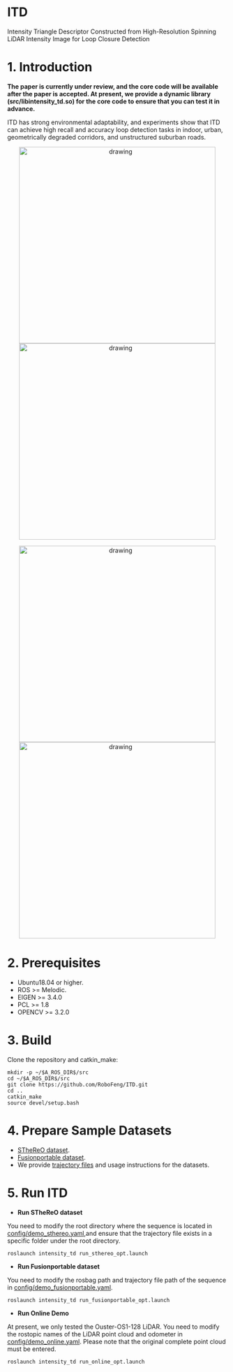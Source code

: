 # ITD
Intensity Triangle Descriptor Constructed from High-Resolution Spinning LiDAR Intensity Image for Loop Closure Detection

# 1. Introduction

**The paper is currently under review, and the core code will be available after the paper is accepted. 
At present, we provide a dynamic library (src/libintensity_td.so) for the core code to ensure that you can test it in advance.**

ITD has strong environmental adaptability, and experiments show that ITD can achieve high recall and accuracy loop detection tasks in indoor, urban, geometrically degraded corridors, and unstructured suburban roads.
<p align='center'>
    <img src="doc/exp1.gif" alt="drawing" width="450"/>
    <img src="doc/exp2.gif" alt="drawing" width="450"/>
</p>

<p align='center'>
    <img src="doc/exp3.gif" alt="drawing" width="450"/>
    <img src="doc/exp4.gif" alt="drawing" width="450"/>
</p>

# 2. Prerequisites

* Ubuntu18.04 or higher.
* ROS >= Melodic.
* EIGEN >= 3.4.0
* PCL >= 1.8
* OPENCV >= 3.2.0

# 3. Build
Clone the repository and catkin_make:
```shell
mkdir -p ~/$A_ROS_DIR$/src
cd ~/$A_ROS_DIR$/src
git clone https://github.com/RoboFeng/ITD.git
cd ..
catkin_make
source devel/setup.bash
```

# 4. Prepare Sample Datasets
* [STheReO dataset](https://sites.google.com/view/rpmsthereo/download).
* [Fusionportable dataset](https://fusionportable.github.io/dataset/fusionportable/).
* We provide [trajectory files](demo/demo_traj/README.md) and usage instructions for the datasets.

# 5. Run ITD
* **Run STheReO dataset**
  
You need to modify the root directory where the sequence is located in [config/demo_sthereo.yaml](config/demo_sthereo.yaml),and ensure that the trajectory file exists in a specific folder under the root directory.
```shell
roslaunch intensity_td run_sthereo_opt.launch
```

* **Run Fusionportable dataset**

You need to modify the rosbag path and trajectory file path of the sequence in [config/demo_fusionportable.yaml](config/demo_fusionportable.yaml).
```shell
roslaunch intensity_td run_fusionportable_opt.launch
```

* **Run Online Demo**

At present, we only tested the Ouster-OS1-128 LiDAR. You need to modify the rostopic names of the LiDAR point cloud and odometer in [config/demo_online.yaml](config/demo_online.yaml). Please note that the original complete point cloud must be entered.

```shell
roslaunch intensity_td run_online_opt.launch
```